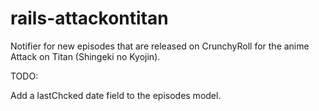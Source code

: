 rails-attackontitan
===================

Notifier for new episodes that are released on CrunchyRoll for the anime Attack on Titan (Shingeki no Kyojin).

TODO:

Add a lastChcked date field to the episodes model.




